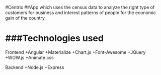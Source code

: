 #Centrix
##App which uses the census data to analyze the right type of customers for business and interest patterns of people for the economic gain of the country

###Technologies used
====================
Frontend
+Angular
+Materialize
+Chart.js
+Font-Awesome
+JQuery
+WOW.js
+Animate.css

Backend
+Node.js
+Express


